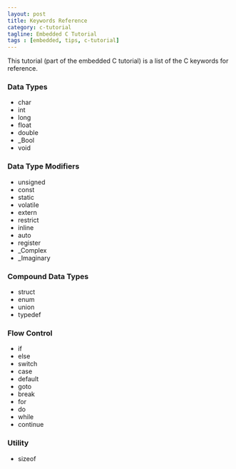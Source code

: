 ```yaml
---
layout: post
title: Keywords Reference
category: c-tutorial
tagline: Embedded C Tutorial
tags : [embedded, tips, c-tutorial]
---
```


This tutorial (part of the embedded C tutorial) is a list of the C keywords for reference.

### Data Types

* char 
* int
* long
* float
* double
* \_Bool
* void

### Data Type Modifiers

* unsigned
* const
* static
* volatile
* extern
* restrict
* inline
* auto
* register
* \_Complex
* \_Imaginary

### Compound Data Types

* struct
* enum
* union
* typedef

### Flow Control

* if
* else
* switch
* case
* default
* goto
* break
* for
* do
* while
* continue

### Utility

* sizeof

